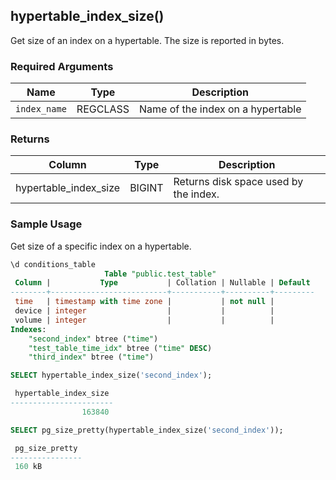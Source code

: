 ## hypertable_index_size()  

Get size of an index on a hypertable. The size is reported in bytes.

### Required Arguments

|Name|Type|Description|
|---|---|---|
| `index_name` | REGCLASS | Name of the index on a  hypertable |

### Returns 
|Column|Type|Description|
|---|---|---|
|hypertable_index_size|BIGINT| Returns disk space used by the index. |

### Sample Usage 

Get size of a specific index on a hypertable.

```sql
\d conditions_table
                     Table "public.test_table"
 Column |           Type           | Collation | Nullable | Default 
--------+--------------------------+-----------+----------+---------
 time   | timestamp with time zone |           | not null | 
 device | integer                  |           |          | 
 volume | integer                  |           |          | 
Indexes:
    "second_index" btree ("time")
    "test_table_time_idx" btree ("time" DESC)
    "third_index" btree ("time")

SELECT hypertable_index_size('second_index');

 hypertable_index_size 
-----------------------
                163840

SELECT pg_size_pretty(hypertable_index_size('second_index'));

 pg_size_pretty 
----------------
 160 kB

```